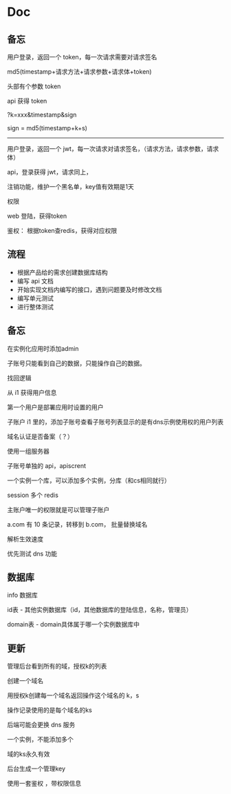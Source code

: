 # Doc

## 备忘

用户登录，返回一个 token，每一次请求需要对请求签名

md5(timestamp+请求方法+请求参数+请求体+token)

头部有个参数 token

api 获得 token

?k=xxx&timestamp&sign

sign = md5(timestamp+k+s)

--- 

用户登录，返回一个 jwt，每一次请求对请求签名，（请求方法，请求参数，请求体）

api，登录获得 jwt，请求同上，

注销功能，维护一个黑名单，key值有效期是1天


权限

web 登陆，获得token

鉴权： 根据token查redis，获得对应权限


## 流程

- 根据产品给的需求创建数据库结构
- 编写 api 文档
- 开始实现文档内编写的接口，遇到问题要及时修改文档
- 编写单元测试
- 进行整体测试


## 备忘

在实例化应用时添加admin

子账号只能看到自己的数据，只能操作自己的数据。

找回逻辑

从 i1 获得用户信息

第一个用户是部署应用时设置的用户

子账户 i1 里的，添加子账号查看子账号列表显示的是有dns示例使用权的用户列表

域名认证是否备案（？）

使用一组服务器

子账号单独的 api，apiscrent

一个实例一个库，可以添加多个实例，分库（和cs相同就行）

session 多个 redis

主账户唯一的权限就是可以管理子账户

a.com 有 10 条记录，转移到 b.com， 批量替换域名

解析生效速度

优先测试 dns 功能


## 数据库

info 数据库

id表 - 其他实例数据库（id，其他数据库的登陆信息，名称，管理员）

domain表 - domain具体属于哪一个实例数据库中

## 更新

管理后台看到所有的域，授权k的列表

创建一个域名

用授权k创建每一个域名返回操作这个域名的 k，s

操作记录使用的是每个域名的ks

后端可能会更换 dns 服务

一个实例，不能添加多个

域的ks永久有效

后台生成一个管理key

使用一套鉴权 ，带权限信息

